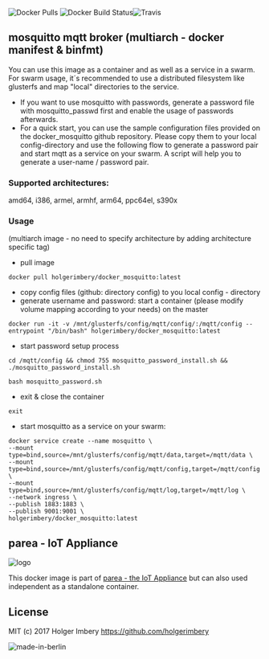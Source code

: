 ![Docker Pulls](https://img.shields.io/docker/pulls/holgerimbery/docker_mosquitto.svg) ![Docker Build Status](https://img.shields.io/docker/build/holgerimbery/docker_mosquitto.svg)![Travis](https://img.shields.io/travis/holgerimbery/docker_mosquitto.svg)
## mosquitto mqtt broker (multiarch - docker manifest & binfmt)
You can use this image as a container and as well as a service in a swarm.
For swarm usage, it´s recommended to use a distributed filesystem like glusterfs and map "local" directories to the service.

  * If you want to use mosquitto with passwords, generate a password file with mosquitto_passwd first and enable the usage of passwords afterwards.
  * For a quick start, you can use the sample configuration files provided on the docker_mosquitto github repository. Please copy them to your local config-directory and use the following flow to generate a password pair and start mqtt as a service on your swarm. A script will help you to generate a user-name / password pair.

### Supported architectures:
amd64, i386, armel, armhf, arm64, ppc64el, s390x


### Usage
(multiarch image - no need to specify architecture by adding architecture specific tag)

   * pull image
   
```
docker pull holgerimbery/docker_mosquitto:latest
```
   
   * copy config files (github: directory config) to you local config - directory
   * generate username and password: start a container (please modify volume mapping according to your needs) on the master

```
docker run -it -v /mnt/glusterfs/config/mqtt/config/:/mqtt/config --entrypoint "/bin/bash" holgerimbery/docker_mosquitto:latest
```

   * start password setup process
   
```
cd /mqtt/config && chmod 755 mosquitto_password_install.sh && ./mosquitto_password_install.sh
```

```
bash mosquitto_password.sh
```

   * exit & close the container
   
```
exit
```

   * start mosquitto as a service on your swarm:

```
docker service create --name mosquitto \
--mount type=bind,source=/mnt/glusterfs/config/mqtt/data,target=/mqtt/data \
--mount type=bind,source=/mnt/glusterfs/config/mqtt/config,target=/mqtt/config \
--mount type=bind,source=/mnt/glusterfs/config/mqtt/log,target=/mqtt/log \
--network ingress \
--publish 1883:1883 \
--publish 9001:9001 \
holgerimbery/docker_mosquitto:latest
```

## parea - IoT Appliance
![logo](https://github.com/holgerimbery/environment/raw/master/logo_small.jpg)

This docker image is part of [parea - the IoT Appliance](https://github.com/holgerimbery/parea)
but can also used independent as a standalone container.

## License
MIT (c) 2017 Holger Imbery https://github.com/holgerimbery

![made-in-berlin](https://github.com/holgerimbery/environment/raw/master/made-in-berlin-badge_small.png)
